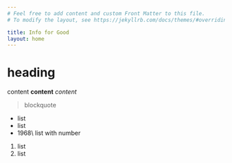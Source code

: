 ```yaml
---
# Feel free to add content and custom Front Matter to this file.
# To modify the layout, see https://jekyllrb.com/docs/themes/#overriding-theme-defaults

title: Info for Good
layout: home
---
```


# heading

content **content** *content*  

>blockquote  

- list
- list
- 1968\ list with number
1. list
2. list
